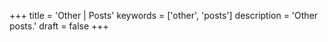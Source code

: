 +++
title = 'Other | Posts'
keywords = ['other', 'posts']
description = 'Other posts.'
draft = false
+++